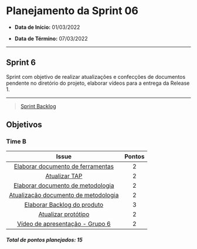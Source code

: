 # Planejamento da Sprint 06

- **Data de Início:** 01/03/2022

- **Data de Término:** 07/03/2022

---

## Sprint 6

Sprint com objetivo de realizar atualizações e confecções de documentos pendente no diretório do projeto, elaborar vídeos para a entrega da Release 1.

---

> [Sprint Backlog](https://github.com/fga-eps-mds/2021.2-Sigaa-Plus/milestone/7)

## Objetivos

### Time B

|                                                Issue                                                | Pontos |
| :-------------------------------------------------------------------------------------------------: | :----: |
|  [Elaborar documento de ferramentas](https://github.com/fga-eps-mds/2021.2-Sigaa-Plus/issues/113)   |   2    |
|            [Atualizar TAP](https://github.com/fga-eps-mds/2021.2-Sigaa-Plus/issues/120)             |   2    |
|  [Elaborar documento de metodologia](https://github.com/fga-eps-mds/2021.2-Sigaa-Plus/issues/116)   |   2    |
| [Atualização documento de metodologia](https://github.com/fga-eps-mds/2021.2-Sigaa-Plus/issues/118) |   2    |
|     [Elaborar Backlog do produto](https://github.com/fga-eps-mds/2021.2-Sigaa-Plus/issues/126)      |   3    |
|         [Atualizar protótipo](https://github.com/fga-eps-mds/2021.2-Sigaa-Plus/issues/103)          |   2    |
|   [Vídeo de apresentação - Grupo 6](https://github.com/fga-eps-mds/2021.2-Sigaa-Plus/issues/155)    |   2    |

<h4><i>Total de pontos planejados: 15</i></h4>
